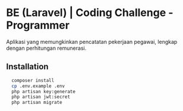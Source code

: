 
# BE (Laravel) | Coding Challenge - Programmer

Aplikasi yang memungkinkan pencatatan pekerjaan pegawai, lengkap dengan
perhitungan remunerasi. 


## Installation



```bash
  composer install
  cp .env.example .env
  php artisan key:generate
  php artisan jwt:secret
  php artisan migrate
```
    